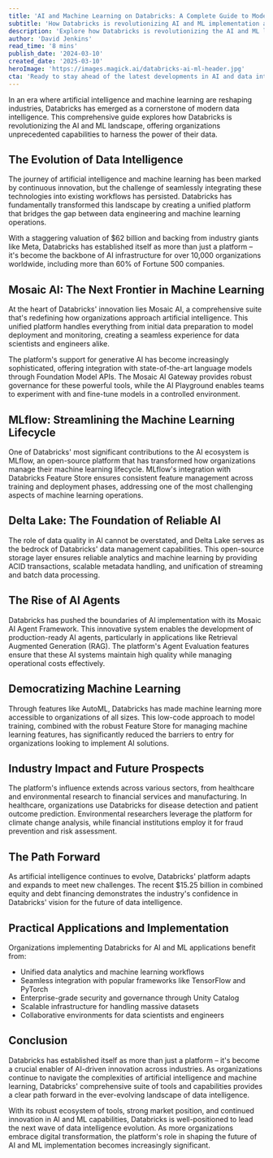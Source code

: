 ```yaml
---
title: 'AI and Machine Learning on Databricks: A Complete Guide to Modern Data Intelligence'
subtitle: 'How Databricks is revolutionizing AI and ML implementation across industries'
description: 'Explore how Databricks is revolutionizing the AI and ML landscape with its comprehensive suite of tools including Mosaic AI, MLflow, and Delta Lake. Learn how organizations are leveraging these capabilities for advanced data intelligence and machine learning operations.'
author: 'David Jenkins'
read_time: '8 mins'
publish_date: '2024-03-10'
created_date: '2025-03-10'
heroImage: 'https://images.magick.ai/databricks-ai-ml-header.jpg'
cta: 'Ready to stay ahead of the latest developments in AI and data intelligence? Follow us on LinkedIn for regular updates on how leading organizations are transforming their operations with Databricks and other cutting-edge technologies.'
---
```


In an era where artificial intelligence and machine learning are reshaping industries, Databricks has emerged as a cornerstone of modern data intelligence. This comprehensive guide explores how Databricks is revolutionizing the AI and ML landscape, offering organizations unprecedented capabilities to harness the power of their data.

## The Evolution of Data Intelligence

The journey of artificial intelligence and machine learning has been marked by continuous innovation, but the challenge of seamlessly integrating these technologies into existing workflows has persisted. Databricks has fundamentally transformed this landscape by creating a unified platform that bridges the gap between data engineering and machine learning operations.

With a staggering valuation of $62 billion and backing from industry giants like Meta, Databricks has established itself as more than just a platform – it's become the backbone of AI infrastructure for over 10,000 organizations worldwide, including more than 60% of Fortune 500 companies.

## Mosaic AI: The Next Frontier in Machine Learning

At the heart of Databricks' innovation lies Mosaic AI, a comprehensive suite that's redefining how organizations approach artificial intelligence. This unified platform handles everything from initial data preparation to model deployment and monitoring, creating a seamless experience for data scientists and engineers alike.

The platform's support for generative AI has become increasingly sophisticated, offering integration with state-of-the-art language models through Foundation Model APIs. The Mosaic AI Gateway provides robust governance for these powerful tools, while the AI Playground enables teams to experiment with and fine-tune models in a controlled environment.

## MLflow: Streamlining the Machine Learning Lifecycle

One of Databricks' most significant contributions to the AI ecosystem is MLflow, an open-source platform that has transformed how organizations manage their machine learning lifecycle. MLflow's integration with Databricks Feature Store ensures consistent feature management across training and deployment phases, addressing one of the most challenging aspects of machine learning operations.

## Delta Lake: The Foundation of Reliable AI

The role of data quality in AI cannot be overstated, and Delta Lake serves as the bedrock of Databricks' data management capabilities. This open-source storage layer ensures reliable analytics and machine learning by providing ACID transactions, scalable metadata handling, and unification of streaming and batch data processing.

## The Rise of AI Agents

Databricks has pushed the boundaries of AI implementation with its Mosaic AI Agent Framework. This innovative system enables the development of production-ready AI agents, particularly in applications like Retrieval Augmented Generation (RAG). The platform's Agent Evaluation features ensure that these AI systems maintain high quality while managing operational costs effectively.

## Democratizing Machine Learning

Through features like AutoML, Databricks has made machine learning more accessible to organizations of all sizes. This low-code approach to model training, combined with the robust Feature Store for managing machine learning features, has significantly reduced the barriers to entry for organizations looking to implement AI solutions.

## Industry Impact and Future Prospects

The platform's influence extends across various sectors, from healthcare and environmental research to financial services and manufacturing. In healthcare, organizations use Databricks for disease detection and patient outcome prediction. Environmental researchers leverage the platform for climate change analysis, while financial institutions employ it for fraud prevention and risk assessment.

## The Path Forward

As artificial intelligence continues to evolve, Databricks' platform adapts and expands to meet new challenges. The recent $15.25 billion in combined equity and debt financing demonstrates the industry's confidence in Databricks' vision for the future of data intelligence.

## Practical Applications and Implementation

Organizations implementing Databricks for AI and ML applications benefit from:

- Unified data analytics and machine learning workflows
- Seamless integration with popular frameworks like TensorFlow and PyTorch
- Enterprise-grade security and governance through Unity Catalog
- Scalable infrastructure for handling massive datasets
- Collaborative environments for data scientists and engineers

## Conclusion

Databricks has established itself as more than just a platform – it's become a crucial enabler of AI-driven innovation across industries. As organizations continue to navigate the complexities of artificial intelligence and machine learning, Databricks' comprehensive suite of tools and capabilities provides a clear path forward in the ever-evolving landscape of data intelligence.

With its robust ecosystem of tools, strong market position, and continued innovation in AI and ML capabilities, Databricks is well-positioned to lead the next wave of data intelligence evolution. As more organizations embrace digital transformation, the platform's role in shaping the future of AI and ML implementation becomes increasingly significant.